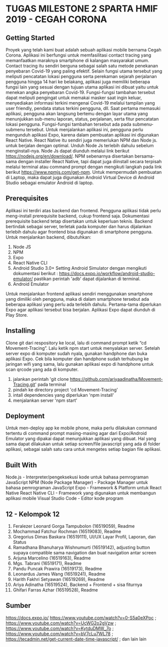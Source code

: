 # TUGAS MILESTONE 2 SPARTA HMIF 2019 - CEGAH CORONA

## Getting Started
Proyek yang telah kami buat adalah sebuah aplikasi mobile bernama Cegah Corona. Aplikasi ini berfungsi untuk memfasilitasi contact tracing yang memanfaatkan maraknya smartphone di kalangan masyarakat umum. Contact tracing itu sendiri berguna sebagai salah satu metode penekanan penyebaran Covid-19 yang paling efektif. Selain fungsi utama tersebut yang meliputi pencatatan lokasi pengguna serta perekaman sejarah perjalanan pengguna hingga 14 hari ke belakang, aplikasi juga memiliki beberapa fungsi lain yang sesuai dengan tujuan utama aplikasi ini dibuat yaitu untuk menekan angka penyebaran Covid-19. Fungsi-fungsi tambahan tersebut dapat meliputi pengingat untuk memakai masker saat ingin keluar, menyediakan informasi terkini mengenai Covid-19 melalui tampilan yang user friendly, pendata status terkini pengguna, dll. Saat pertama memasuki aplikasi, pengguna akan langsung bertemu dengan layar utama yang menunjukkan sub-menu laporan, status, perjalanan, serta fitur pencatatan lokasi pengguna. Fungsi-fungsi tambahan tersebut ada pada submenu-submenu tersebut.
Untuk menjalankan aplikasi ini, pengguna perlu mengunduh aplikasi Expo, karena dalam pembuatan aplikasi ini digunakan React Native. React Native itu sendiri juga memerlukan NPM dan Node js. untuk berjalan dengan optimal.  Unduh Node Js terlebih dahulu sebelum menginstall-nya. Node Js dapat diunduh melalui link berikut https://nodejs.org/en/download/. NPM sebenarnya disertakan bersama-sama dengan installer React Native, tapi dapat juga diinstall secara terpisah melalui terminal atau command prompt dengan mengikuti langkah pada link berikut https://www.npmjs.com/get-npm. Untuk mempermudah pembuatan di Laptop, maka dapat juga digunakan Android Virtual Device di Android Studio sebagai emulator Android di laptop.

## Prerequisites
Aplikasi ini terdiri atas backend dan frontend. Pengguna aplikasi tidak perlu meng-install prerequisite backend, cukup frontend saja. Dokumentasi prerequisite backend tetap disertakan untuk keperluan teknis.
Backend bertindak sebagai server, terletak pada komputer dan harus dijalankan terlebih dahulu agar frontend bisa digunakan di smartphone pengguna. Untuk menjalankan backend, dibutuhkan:
1. Node JS
2. NPM
3. Expo
4. React Native CLI
5. Android Studio 3.0+
Setting Android Simulator dengan mengikuti dokumentasi berikut : https://docs.expo.io/workflow/android-studio-emulator/ 
pastikan perintah 'adb' dapat dijalankan di terminal.
6. Android Emulator

Untuk menjalankan frontend aplikasi sendiri menggunakan smartphone yang dimiliki oleh pengguna, maka di dalam smartphone tersebut ada beberapa aplikasi yang perlu ada terlebih dahulu. Pertama-tama diperlukan Expo agar aplikasi tersebut bisa berjalan. Aplikasi Expo dapat diunduh di Play Store.

## Installing
Clone git dari respository ke local, lalu di command prompt ketik “cd Movement-Tracing”. Lalu ketik npm start untuk menyalakan server.
Setelah server expo di komputer sudah nyala, gunakan handphone dan buka aplikasi Expo. Cek bila komputer dan handphone sudah terhubung ke jaringan wifi yang sama, lalu gunakan aplikasi expo di handphone untuk scan qrcode yang ada di komputer.

1. jalankan perintah 'git clone https://github.com/ariyaadinatha/Movement-Tracing.git' pada terminal
2. pindah ke directory project 'cd Movement-Tracing'
3. intall dependencies yang diperlukan 'npm install'
4. menjalankan server 'npm start'


## Deployment
Untuk men-deploy app ke mobile phone, maka perlu dilakukan command tertentu di command prompt masing-masing agar dari Expo/Android Emulator yang dipakai dapat menunjukkan aplikasi yang dibuat. Hal yang sama dapat dilakukan untuk setiap screen/file javascript yang ada di folder aplikasi, sebagai salah satu cara untuk mengetes setiap bagian file aplikasi.

## Built With
Node.js - Interpreter/pengeksekusi kode untuk bahasa pemrograman JavaScript
NPM (Node Package Manager) -  Package Manager untuk bahasa pemrograman JavaScript
Expo - Framework & Platform untuk React Native
React Native CLI - Framework yang digunakan untuk membangun aplikasi mobile
Visual Studio Code - Editor kode program

## 12 - Kelompok 12
1. Feralezer Leonard Gorga Tampubolon (16519059), Readme
2. Mochammad Fatchur Rochman (16519083), Readme
3. Gregorius Dimas Baskara (16519111), UI/UX Layar Profil, Laporan, dan Status
4. Ramadhana Bhanuharya Wishnumurti (16519142), adjusting button supaya compatible sama navigation dan buat navigation antar screen
5. Arjuna Marcelino (16519163), Readme
6. Mgs. Tabrani (16519171), Readme
7. Pandu Puncak Prawira (16519173), Readme
8. Leonardus James Wang (16519241), Readme
9. Harith Fakhri Setyawan (16519269), Readme
10. Ariya Adinatha (16519524), Backend + Frontend + sisa fiturnya
11. Ghifari Farras Azhar (16519528),  Readme

## Sumber
https://docs.expo.io/
https://www.youtube.com/watch?v=0-S5a0eXPoc ;
https://www.youtube.com/watch?v=UcWG2o2gVzw ;
https://www.youtube.com/watch?v=KytduDMW_7o ;
https://www.youtube.com/watch?v=bV7cLu7WL78 ;
https://tecadmin.net/get-current-date-time-javascript/ ;
dan lain lain









